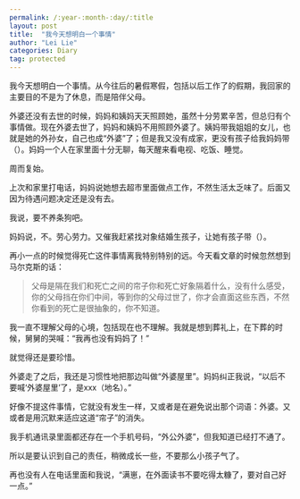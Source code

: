 ```yaml
---
permalink: /:year-:month-:day/:title
layout: post
title:  "我今天想明白一个事情"
author: "Lei Lie"
categories: Diary
tag: protected
---
```


我今天想明白一个事情。从今往后的暑假寒假，包括以后工作了的假期，我回家的主要目的不是为了休息，而是陪伴父母。

外婆还没有去世的时候，妈妈和姨妈天天照顾她，虽然十分劳累辛苦，但总归有个事情做。现在外婆去世了，妈妈和姨妈不用照顾外婆了。姨妈带我姐姐的女儿，也就是她的外孙女，自己也成“外婆”了；但是我又没有成家，更没有孩子给我妈妈带（）。妈妈一个人在家里面十分无聊，每天醒来看电视、吃饭、睡觉。

周而复始。

上次和家里打电话，妈妈说她想去超市里面做点工作，不然生活太乏味了。后面又因为待遇问题决定还是没有去。

我说，要不养条狗吧。

妈妈说，不。劳心劳力。又催我赶紧找对象结婚生孩子，让她有孩子带（）。

再小一点的时候觉得死亡这件事情离我特别特别的远。今天看文章的时候忽然想到马尔克斯的话：

> 父母是隔在我们和死亡之间的帘子你和死亡好象隔着什么，没有什么感受，你的父母挡在你们中间，等到你的父母过世了，你才会直面这些东西，不然你看到的死亡是很抽象的，你不知道。

我一直不理解父母的心境，包括现在也不理解。我就是想到葬礼上，在下葬的时候，舅舅的哭喊：“我再也没有妈妈了！”

就觉得还是要珍惜。

外婆走了之后，我还是习惯性地把那边叫做“外婆屋里”。妈妈纠正我说，“以后不要喊‘外婆屋里’了，是xxx（地名）。”

好像不提这件事情，它就没有发生一样，又或者是在避免说出那个词语：外婆。又或者是用沉默来适应这道“帘子”的消失。

我手机通讯录里面都还存在一个手机号码，“外公外婆”，但我知道已经打不通了。

所以是要认识到自己的责任，稍微成长一些，不要那么小孩子气了。

再也没有人在电话里面和我说，“满崽，在外面读书不要吃得太糠了，要对自己好一点。”